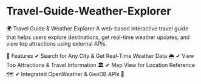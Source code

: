 # Travel-Guide-Weather-Explorer


🌍 Travel Guide & Weather Explorer 
A web-based interactive travel guide that helps users explore destinations, get real-time weather updates, and view top attractions using external APIs.

📌 Features
✔ Search for Any City & Get Real-Time Weather Data 🌦
✔ View Top Attractions & Travel Information 🏛
✔ Map View for Location Reference 🗺
✔ Integrated OpenWeather & GeoDB APIs 🔗
